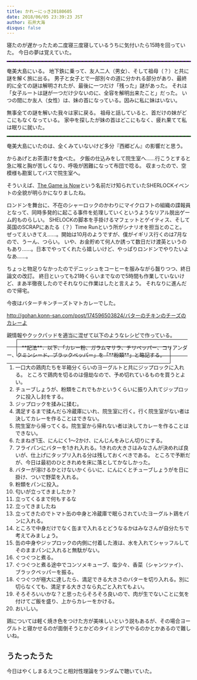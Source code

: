 ```yaml
---
title: かれーにっき20180605
date: 2018/06/05 23:39:23 JST
author: 石井大海
disqus: false
---
```


寝たのが遅かったため二度寝三度寝しているうちに気付いたら15時を回っていた。
今日の夢は覚えていた。

<hr style="border-top: 2px dashed indigo;">
奄美大島にいる。
地下鉄に乗って、友人二人（男女）、そして祖母（？）と共に謎を解く旅に出る。
男子と女子とで一部別々の道に分かれる部分があり、最終的に全ての謎は解明されたが、最後に一つだけ「残った」謎があった。
それは「女子ルートは謎が一つだけ少ないのに、全容を解明出来たこと」だった。
いつの間にか友人（女性）は、妹の首になっている。因みに私に妹はいない。

無事全ての謎を解いた我々は家に戻る。
祖母と話していると、首だけの妹がどこにもなくなっている。
家中を探したが妹の首はどこにもなく、疲れ果てて私は眠りに就いた。
<hr style="border-top: 2px dashed darkgreen;">

奄美大島にいたのは、全くみていないけど多分『西郷どん』の影響だと思う。

からあげとお茶漬けを食べた。
夕飯の仕込みをして院生室へ……行こうとすると急に喉と胸が苦しくなり、呼吸が困難になって布団で唸る。
収まったので、空模様も勘案してバスで院生室へ。

そういえば、[The Game is Now](https://www.sherlockgame.com)という名前だけ知られていたSHERLOCKイベントの全貌が明らかになりましたね。

[](youtube:gLEdCBfz0yI)

ロンドンを舞台に、不在のシャーロックのかわりにマイクロフトの組織の諜報員となって、同時多発的に起こる事件を処理していくというようなリアル脱出ゲーム的ものらしい。
SHELOCKの脚本を手掛けるマフェットとゲイティス、そして英国のSCRAPにあたる（？）Time Runという所がシナリオを担当とのこと。
ぜってえいきてえ……。開始は10月のようですが、僕がイギリス行くのは7月なので、うーん、つらい。
いや、お金貯めて何人か誘って数日だけ渡英というのもあり……。日本でやってくれたら嬉しいけど、やっぱりロンドンでやりたいよなあ……。

ちょっと物足りなかったのでデニッシュをコーヒーを服みながら齧りつつ、終日論文の改訂。
終日といっても21時くらいまでなので5時間も作業していないけど、まあ半徹夜したのでそれなりに作業はしたと言えよう。
それなりに進んだので帰宅。

今夜はバターチキンチーズトマトカレーでした。

<div class="tumblr-post" data-href="https://embed.tumblr.com/embed/post/NvJbxbG4ja_bU6ZaCP5BrA/174596503824" data-did="f238c05605ed4bd68aa1da1a7a5a37f4373161c1"><a href="http://gohan.konn-san.com/post/174596503824/バターのチキンのチーズのカレーよ">http://gohan.konn-san.com/post/174596503824/バターのチキンのチーズのカレーよ</a></div>  <script async src="https://assets.tumblr.com/post.js"></script>

親情報やクックパッドを適当に混ぜて以下のようなレシピで作っている。

<span style="margin: 20pt; border: solid 1px; padding: 10pt;">
**記法**．以下、「カレー粉、ガラムマサラ、チリペッパー、コリアンダー、クミンシード、ブラックペッパー」を「**粉類**」と略記する。
</span>

1.  一口大の鶏肉たちを半箱分くらいのヨーグルトと共にジップロックに入れる。
    ところで鶏肉を切るのは億劫なので、予め切れているものを買うとよい。
2.  チューブしょうが、粉類をこれでもかというくらいに振り入れてジップロックに投入し封をする。
3.  ジップロックを揉みに揉む。
4.  満足するまで揉んだら冷蔵庫にいれ、院生室に行く。行く院生室がない者は決してカレーを作ることはできない。
5.  院生室から帰ってくる。院生室から帰れない者は決してカレーを作ることはできない。
6.  たまねぎ1玉、にんにく1〜2かけ、にんじんをみじん切りにする。
7.  フライパンにバターを1きれ入れる。1きれの大きさはみなさんが決めれば良いが、仕上げにタップリ入れる分は残しておくべきである。
    ところで予断だが、今日は最初のひときれめを床に落としてかなしかった。
8.  バターが溶けるかとけないかくらいに、にんにくとチューブしょうがを日に掛け、ついで野菜を入れる。
9.  粉類をパンに投入。
10. 匂いが立ってきましたか？
11. 立ってくるまで何もするな
12. 立ってきましたね
13. 立ってきたのでトマト缶の中身と冷蔵庫で眠らされていたヨーグルト鶏をパンに入れる。
14. ところで中身だけでなく缶まで入れるとどうなるかはみなさんが自分たちで考えてみましょう。
15. 缶の中身やジップロックの内側に付着した液は、水を入れてシャッフルしてそのままパンに入れると無駄がない。
16. ぐつぐつと煮る。
17. ぐつぐつと煮る途中でコンソメキューブ、塩少々、香菜（シャンツァイ）、ブラックペッパーを振る。
18. ぐつぐつが極大に達したら、満足できる大きさのバターを切り入れる。別に切らなくても、満足する大きさなら丸ごと入れてもよい。
19. そろそろいいかな？と思ったらそろそろ良いので、肉が生でないことに気を付けてご飯を盛り、上からカレーをかける。
20. おいしい。

鶏については軽く焼き色をつけた方が美味しいという説もあるが、その場合ヨーグルトと寝かせるのが面倒そうとかどのタイミングでやるのかとかあるので難しいね。

うたったうた
-----------
今日はやくしまるえつこと相対性理論をランダムで聴いていた。
